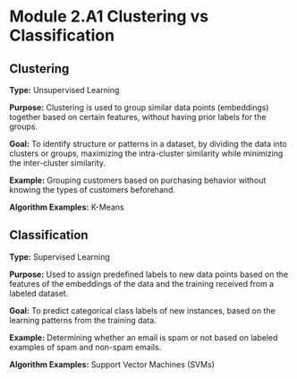# Module 2.A1 Clustering vs Classification

## Clustering
**Type:** Unsupervised Learning

**Purpose:** Clustering is used to group similar data points (embeddings) together based on certain features, without having prior labels for the groups. 

**Goal:** To identify structure or patterns in a dataset, by dividing the data into clusters or groups, maximizing the intra-cluster similarity while minimizing the inter-cluster similarity.

**Example:** Grouping customers based on purchasing behavior without knowing the types of customers beforehand.

**Algorithm Examples:** K-Means


## Classification
**Type:** Supervised Learning

**Purpose:** Used to assign predefined labels to new data points based on the features of the embeddings of the data and the training received from a labeled dataset.

**Goal:** To predict categorical class labels of new instances, based on the learning patterns from the training data.

**Example:** Determining whether an email is spam or not based on labeled examples of spam and non-spam emails.

**Algorithm Examples:** Support Vector Machines (SVMs)